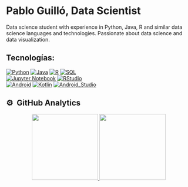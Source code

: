 # Pablo Guilló, Data Scientist

Data science student with experience in Python, Java, R and similar data science languages and technologies. Passionate about data science and data visualization.

## Tecnologías:

[![Python](https://img.shields.io/badge/Python-yellow?style=for-the-badge&logo=python&logoColor=white&labelColor=101010)]()
[![Java](https://img.shields.io/badge/Java-007396?style=for-the-badge&logo=java&logoColor=white&labelColor=101010)]()
[![R](https://img.shields.io/badge/R-276DC3?style=for-the-badge&logo=r&logoColor=white&labelColor=101010)]()
[![SQL](https://img.shields.io/badge/SQL-red?style=for-the-badge&labelColor=101010)]()
</br>
[![Jupyter Notebook](https://img.shields.io/badge/Jupyter-Notebook-orange?style=for-the-badge&logo=jupyter&logoColor=white&labelColor=101010)]()
[![RStudio](https://img.shields.io/badge/RStudio-75AADB?style=for-the-badge&labelColor=101010)]()
</br>
[![Android](https://img.shields.io/badge/Android-3DDC84?style=for-the-badge&logo=android&logoColor=white&labelColor=101010)]()
[![Kotlin](https://img.shields.io/badge/Kotlin-0095D5?style=for-the-badge&logo=kotlin&logoColor=white&labelColor=101010)]()
[![Android_Studio](https://img.shields.io/badge/Android_Studio-3DDC84?style=for-the-badge&logo=android-studio&logoColor=white&labelColor=101010)]()
</br>

## ⚙️ &nbsp;GitHub Analytics

<p align="center">
<a href="https://github.com/pguillo02">
  <img height="180em" src="https://github-readme-stats-eight-theta.vercel.app/api?username=pguillo02&show_icons=true&theme=algolia&include_all_commits=true&count_private=true"/>
  <img height="180em" src="https://github-readme-stats-eight-theta.vercel.app/api/top-langs/?username=pguillo02&layout=compact&langs_count=8&theme=algolia"/>
</a>
</p>

